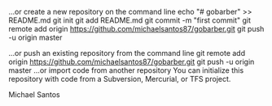 …or create a new repository on the command line
echo "# gobarber" >> README.md
git init
git add README.md
git commit -m "first commit"
git remote add origin https://github.com/michaelsantos87/gobarber.git
git push -u origin master

…or push an existing repository from the command line
git remote add origin https://github.com/michaelsantos87/gobarber.git
git push -u origin master
…or import code from another repository
You can initialize this repository with code from a Subversion, Mercurial, or TFS project.

Michael Santos

